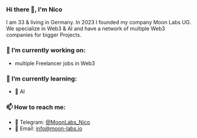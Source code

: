 ### Hi there 👋, I'm Nico

I am 33 & living in Germany.
In 2023 I founded my company Moon Labs UG.
We specialize in Web3 & AI and have a network of multiple Web3 companies for bigger Projects.

### 🔭 I’m currently working on:
- multiple Freelancer jobs in Web3

### 🌱 I’m currently learning:
- 🤖 AI

### 📫 How to reach me:
- 💬 Telegram: [@MoonLabs_Nico](https://t.me/MoonLabs_Nico)
- 📝 Email: info@moon-labs.io
